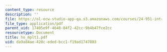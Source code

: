 ```yaml
---
content_type: resource
description: ''
file: https://ol-ocw-studio-app-qa.s3.amazonaws.com/courses/24-951-introduction-to-syntax-fall-2003/da9a84ae420cededbcc1f19ad1747883_ho_mplt1.pdf
file_type: application/pdf
parent_uid: 17405e9f-4648-84f2-42cc-9b4b47fce2cc
resourcetype: Document
title: ho_mplt1.pdf
uid: da9a84ae-420c-eded-bcc1-f19ad1747883
---
```

